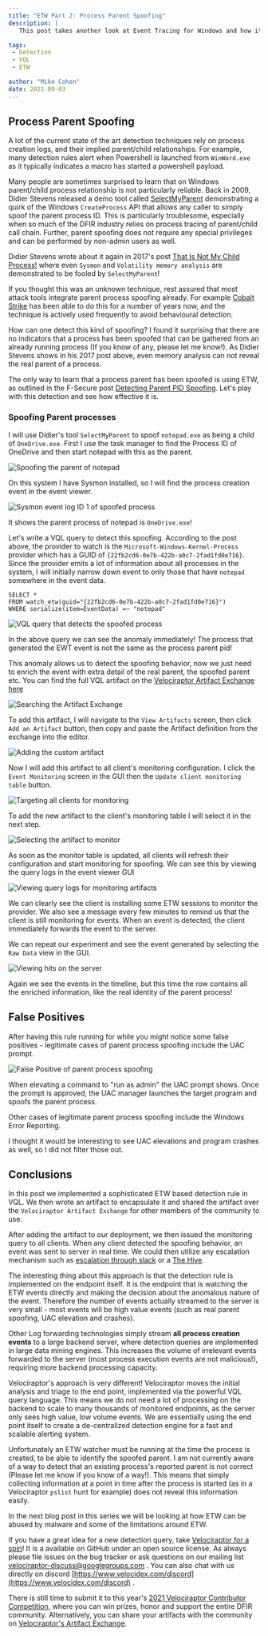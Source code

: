 ```yaml
---
title: "ETW Part 2: Process Parent Spoofing"
description: |
   This post takes another look at Event Tracing for Windows and how it can be used to detect a common attacker subversion technique.

tags:
 - Detection
 - VQL
 - ETW

author: "Mike Cohen"
date: 2021-09-03
---
```


## Process Parent Spoofing

A lot of the current state of the art detection techniques rely on
process creation logs, and their implied parent/child
relationships. For example, many detection rules alert when Powershell
is launched from `WinWord.exe` as it typically indicates a macro has
started a powershell payload.

Many people are sometimes surprised to learn that on Windows
parent/child process relationship is not particularly reliable. Back
in 2009, Didier Stevens released a demo tool called
[SelectMyParent](https://blog.didierstevens.com/2009/11/22/quickpost-selectmyparent-or-playing-with-the-windows-process-tree/)
demonstrating a quirk of the Windows `CreateProcess` API that allows any
caller to simply spoof the parent process ID.  This is particularly
troublesome, especially when so much of the DFIR industry relies on
process tracing of parent/child call chain. Further, parent spoofing
does not require any special privileges and can be performed by
non-admin users as well.

Didier Stevens wrote about it again in 2017's post [That Is Not My
Child Process!](https://blog.didierstevens.com/2017/03/20/) where even
`Sysmon` and `Volatility memory analysis` are demonstrated to be
fooled by `SelectMyParent`!

If you thought this was an unknown technique, rest assured that most
attack tools integrate parent process spoofing already. For example
[Cobalt Strike](https://www.youtube.com/watch?v=DOe7WTuJ1Ac) has been
able to do this for a number of years now, and the technique is
actively used frequently to avoid behavioural detection.

How can one detect this kind of spoofing? I found it surprising that
there are no indicators that a process has been spoofed that can be
gathered from an already running process (If you know of any, please
let me know!). As Didier Stevens shows in his 2017 post above, even
memory analysis can not reveal the real parent of a process.

The only way to learn that a process parent has been spoofed is using
ETW, as outlined in the F-Secure post [Detecting Parent PID
Spoofing](https://blog.f-secure.com/detecting-parent-pid-spoofing/). Let's
play with this detection and see how effective it is.

### Spoofing Parent processes

I will use Didier's tool `SelectMyParent` to spoof `notepad.exe` as
being a child of `OneDrive.exe`. First I use the task manager to find
the Process ID of OneDrive and then start notepad with this as the
parent.

![Spoofing the parent of notepad](spoofing_notepad_parent.png)

On this system I have Sysmon installed, so I will find the process
creation event in the event viewer.

![Sysmon event log ID 1 of spoofed process](sysmon_spoofed.png)

It shows the parent process of notepad is `OneDrive.exe`!

Let's write a VQL query to detect this spoofing. According to the post
above, the provider to watch is the `Microsoft-Windows-Kernel-Process`
provider which has a GUID of
`{22fb2cd6-0e7b-422b-a0c7-2fad1fd0e716}`. Since the provider emits a
lot of information about all processes in the system, I will initially
narrow down event to only those that have `notepad` somewhere in the
event data.

```vql
SELECT *
FROM watch_etw(guid="{22fb2cd6-0e7b-422b-a0c7-2fad1fd0e716}")
WHERE serialize(item=EventData) =~ "notepad"
```

![VQL query that detects the spoofed process](spoofed_etw_query.png)

In the above query we can see the anomaly immediately! The process
that generated the EWT event is not the same as the process parent
pid!

This anomaly allows us to detect the spoofing behavior, now we just
need to enrich the event with extra detail of the real parent, the
spoofed parent etc. You can find the full VQL artifact on the [Velociraptor Artifact Exchange](https://docs.velociraptor.app/exchange/) [here](https://docs.velociraptor.app/exchange/artifacts/pages/windows.etw.detectprocessspoofing/)

![Searching the Artifact Exchange](artifact_exchange.png)

To add this artifact, I will navigate to the `View Artifacts` screen,
then click `Add an Artifact` button, then copy and paste the Artifact
definition from the exchange into the editor.

![Adding the custom artifact](adding_artifact.png)

Now I will add this artifact to all client's monitoring
configuration. I click the `Event Monitoring` screen in the GUI then
the `Update client monitoring table` button.

![Targeting all clients for monitoring](targetting_monitoring.png)

To add the new artifact to the client's monitoring table I will select
it in the next step.

![Selecting the artifact to monitor](add_monitoring_artifact.png)

As soon as the monitor table is updated, all clients will refresh
their configuration and start monitoring for spoofing. We can see this
by viewing the query logs in the event viewer GUI

![Viewing query logs for monitoring artifacts](monitoring_artifact_logs.png)

We can clearly see the client is installing some ETW sessions to
monitor the provider. We also see a message every few minutes to
remind us that the client is still monitoring for events. When an
event is detected, the client immediately forwards the event to the
server.

We can repeat our experiment and see the event generated by selecting
the `Raw Data` view in the GUI.

![Viewing hits on the server](monitoring_artifact_event.png)

Again we see the events in the timeline, but this time the row
contains all the enriched information, like the real identity of the
parent process!

## False Positives

After having this rule running for while you might notice some false
positives - legitimate cases of parent process spoofing include the
UAC prompt.

![False Positive of parent process spoofing](fp.png)

When elevating a command to "run as admin" the UAC prompt shows. Once
the prompt is approved, the UAC manager launches the target program
and spoofs the parent process.

Other cases of legitimate parent process spoofing include the Windows
Error Reporting.

I thought it would be interesting to see UAC elevations and program
crashes as well, so I did not filter those out.

## Conclusions

In this post we implemented a sophisticated ETW based detection rule
in VQL. We then wrote an artifact to encapsulate it and shared the
artifact over the `Velociraptor Artifact Exchange` for other members
of the community to use.

After adding the artifact to our deployment, we then issued the
monitoring query to all clients. When any client detected the spoofing
behavior, an event was sent to server in real time. We could then
utilize any escalation mechanism such as [escalation through
slack](https://docs.velociraptor.app/blog/2020/2020-12-26-slack-and-velociraptor-b63803ba4b16/)
or a [The
Hive](https://wlambertts.medium.com/zero-dollar-detection-and-response-orchestration-with-n8n-security-onion-thehive-and-10b5e685e2a1).

The interesting thing about this approach is that the detection rule
is implemented on the endpoint itself. It is the endpoint that is
watching the ETW events directly and making the decision about the
anomalous nature of the event. Therefore the number of events actually
streamed to the server is very small - most events will be high value
events (such as real parent spoofing, UAC elevation and crashes).

Other Log forwarding technologies simply stream **all process creation
events** to a large backend server, where detection queries are
implemented in large data mining engines. This increases the volume of
irrelevant events forwarded to the server (most process execution
events are not malicious!), requiring more backend processing
capacity.

Velociraptor's approach is very different! Velociraptor moves the
initial analysis and triage to the end point, implemented via the
powerful VQL query language. This means we do not need a lot of
processing on the backend to scale to many thousands of monitored
endpoints, as the server only sees high value, low volume events. We
are essentially using the end point itself to create a de-centralized
detection engine for a fast and scalable alerting system.

Unfortunately an ETW watcher must be running at the time the process
is created, to be able to identify the spoofed parent. I am not
currently aware of a way to detect that an existing process's reported
parent is not correct (Please let me know if you know of a way!). This
means that simply collecting information at a point in time after the
process is started (as in a Velociraptor `pslist` hunt for example)
does not reveal this information easily.

In the next blog post in this series we will be looking at how ETW can
be abused by malware and some of the limitations around ETW.

If you have a great idea for a new detection query, take
[Velociraptor for a spin](https://github.com/Velocidex/velociraptor)!
It is a available on GitHub under an open source license. As always
please file issues on the bug tracker or ask questions on our mailing
list
[velociraptor-discuss@googlegroups.com](mailto:velociraptor-discuss@googlegroups.com)
. You can also chat with us directly on discord
[https://www.velocidex.com/discord](https://www.velocidex.com/discord)
.

There is still time to submit it to this year's [2021 Velociraptor
Contributor
Competition](https://docs.velociraptor.app/announcements/2021-artifact-contest/),
where you can win prizes, honor and support the entire DFIR
community. Alternatively, you can share your artifacts with the
community on [Velociraptor's Artifact
Exchange](https://docs.velociraptor.app/exchange/).
